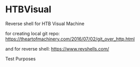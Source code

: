 # HTBVisual
Reverse shell for HTB Visual Machine

for creating local git repo: 
https://theartofmachinery.com/2016/07/02/git_over_http.html

and for reverse shell:
https://www.revshells.com/

Test Purposes
